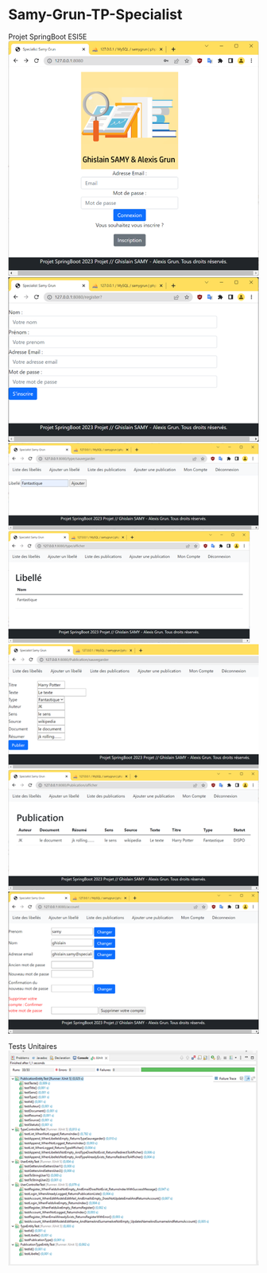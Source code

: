 # Samy-Grun-TP-Specialist
Projet SpringBoot ESI5E
![alt text](https://github.com/GhislainSamy/Samy-Grun-TP-Specialist/blob/main/Image1.png?raw=true)
![alt text](https://github.com/GhislainSamy/Samy-Grun-TP-Specialist/blob/main/Image2.png?raw=true)
![alt text](https://github.com/GhislainSamy/Samy-Grun-TP-Specialist/blob/main/Image3.png?raw=true)
![alt text](https://github.com/GhislainSamy/Samy-Grun-TP-Specialist/blob/main/Image4.png?raw=true)
![alt text](https://github.com/GhislainSamy/Samy-Grun-TP-Specialist/blob/main/Image5.png?raw=true)
![alt text](https://github.com/GhislainSamy/Samy-Grun-TP-Specialist/blob/main/Image6.png?raw=true)
![alt text](https://github.com/GhislainSamy/Samy-Grun-TP-Specialist/blob/main/Image7.png?raw=true)

Tests Unitaires
![alt text](https://github.com/GhislainSamy/Samy-Grun-TP-Specialist/blob/main/Image8.png?raw=true)
